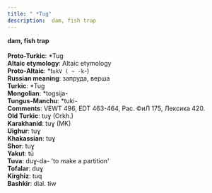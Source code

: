 ```yaml
---
title: " *Tug"
description:  dam, fish trap
---
```

<strong> dam, fish trap</strong><br><br>
<strong>Proto-Turkic</strong>:  *Tug<br>
<strong>Altaic etymology</strong>:  Altaic etymology<br>
<strong> Proto-Altaic</strong>:  *t`ukV ( ~ -k`-)<br>
<strong>Russian meaning</strong>:  запруда, верша<br>
<strong>Turkic</strong>:  *Tug<br>
<strong>Mongolian</strong>:  *togsija-<br>
<strong>Tungus-Manchu</strong>:  *tuki-<br>
<strong>Comments</strong>:  VEWT 496, EDT 463-464, Рас. ФиЛ 175, Лексика 420.<br>
<strong>Old Turkic</strong>:  tuɣ (Orkh.)<br>
<strong>Karakhanid</strong>:  tuɣ (MK)<br>
<strong>Uighur</strong>:  tuɣ<br>
<strong>Khakassian</strong>:  tuɣ<br>
<strong>Shor</strong>:  tuɣ<br>
<strong>Yakut</strong>:  tū<br>
<strong>Tuva</strong>:  duɣ-da- 'to make a partition'<br>
<strong>Tofalar</strong>:  duɣ<br>
<strong>Kirghiz</strong>:  tuq<br>
<strong>Bashkir</strong>:  dial. tɨw<br>


